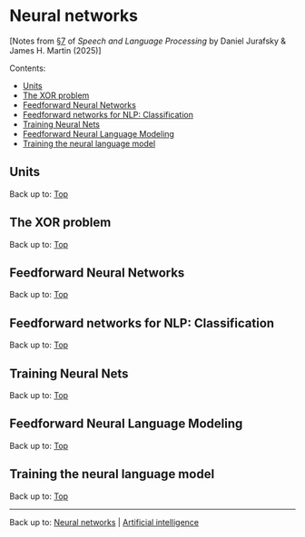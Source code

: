 # Neural networks

\[Notes from [§7](https://web.stanford.edu/~jurafsky/slp3/7.pdf) of *Speech and Language Processing* by Daniel Jurafsky & James H. Martin (2025)\]

Contents:
- [Units](#units)
- [The XOR problem](#the-xor-problem)
- [Feedforward Neural Networks](#feedforward-neural-networks)
- [Feedforward networks for NLP: Classification](#)
- [Training Neural Nets](#)
- [Feedforward Neural Language Modeling](#)
- [Training the neural language model](#)

## Units

Back up to: [Top](#)

## The XOR problem

Back up to: [Top](#)

## Feedforward Neural Networks

Back up to: [Top](#)

## Feedforward networks for NLP: Classification

Back up to: [Top](#)

## Training Neural Nets

Back up to: [Top](#)

## Feedforward Neural Language Modeling

Back up to: [Top](#)

## Training the neural language model

Back up to: [Top](#)

----

Back up to: [Neural networks](index.md) | [Artificial intelligence](../index.md)

